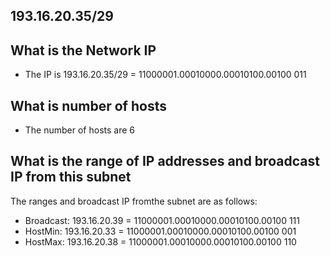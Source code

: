 193.16.20.35/29
-----------------------
What is the Network IP
-------------------------
- The IP is 193.16.20.35/29 = 11000001.00010000.00010100.00100 011

What is number of hosts
-------------------------
- The number of hosts are 6

 What is the range of IP addresses and broadcast IP from this subnet
 ------------------------
 The ranges and broadcast IP fromthe subnet are as follows:
- Broadcast: 193.16.20.39     =     11000001.00010000.00010100.00100 111
- HostMin:   193.16.20.33     =     11000001.00010000.00010100.00100 001
- HostMax:   193.16.20.38     =     11000001.00010000.00010100.00100 110